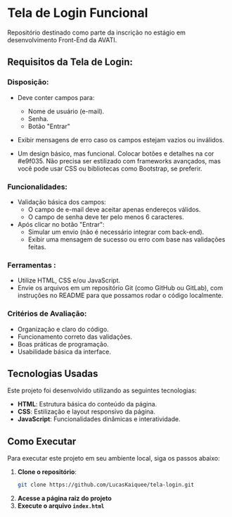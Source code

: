 
#  Tela de Login Funcional
Repositório destinado como parte da inscrição no estágio em desenvolvimento Front-End da AVATI.


## Requisitos da Tela de Login:

### Disposição:

- Deve conter campos para:
    - Nome de usuário (e-mail).
    - Senha.
    - Botão "Entrar"

- Exibir mensagens de erro caso os campos estejam vazios ou inválidos.
- Um design básico,  mas funcional. Colocar botões e detalhes na cor #e9f035. Não precisa ser estilizado com frameworks avançados, mas você pode usar CSS ou bibliotecas como Bootstrap, se preferir.

### Funcionalidades:

- Validação básica dos campos:
    - O campo de e-mail deve aceitar apenas endereços válidos.
    - O campo de senha deve ter pelo menos 6 caracteres.
- Após clicar no botão "Entrar":
    - Simular um envio (não é necessário integrar com back-end).
    - Exibir uma mensagem de sucesso ou erro com base nas validações feitas.

### Ferramentas :

- Utilize HTML, CSS e/ou JavaScript.
- Envie os arquivos em um repositório Git (como GitHub ou GitLab), com instruções no README para que possamos rodar o código localmente.

### Critérios de Avaliação:

- Organização e claro do código.
- Funcionamento correto das validações.
- Boas práticas de programação.
- Usabilidade básica da interface.


## Tecnologias Usadas

Este projeto foi desenvolvido utilizando as seguintes tecnologias:

- **HTML**: Estrutura básica do conteúdo da página.
- **CSS**: Estilização e layout responsivo da página.
- **JavaScript**: Funcionalidades dinâmicas e interatividade.

## Como Executar

Para executar este projeto em seu ambiente local, siga os passos abaixo:

1. **Clone o repositório**:
   ```bash
   git clone https://github.com/LucasKaiquee/tela-login.git
   ```
2. **Acesse a página raiz do projeto**
3. **Execute o arquivo `index.html`**
